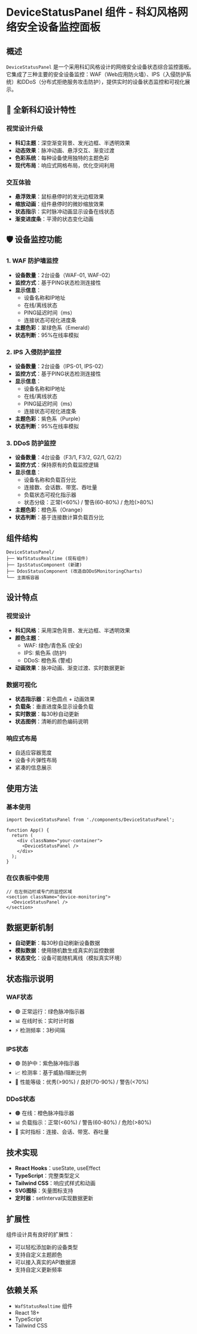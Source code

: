 # DeviceStatusPanel 组件 - 科幻风格网络安全设备监控面板

## 概述

`DeviceStatusPanel` 是一个采用科幻风格设计的网络安全设备状态综合监控面板。它集成了三种主要的安全设备监控：WAF（Web应用防火墙）、IPS（入侵防护系统）和DDoS（分布式拒绝服务攻击防护），提供实时的设备状态监控和可视化展示。

## 🚀 全新科幻设计特性

### 视觉设计升级
- **科幻主题**：深空渐变背景、发光边框、半透明效果
- **动态效果**：脉冲动画、悬浮交互、渐变过渡
- **色彩系统**：每种设备使用独特的主题色彩
- **现代布局**：响应式网格布局，优化空间利用

### 交互体验
- **悬浮效果**：鼠标悬停时的发光边框效果
- **缩放动画**：组件悬停时的微妙缩放效果
- **状态指示**：实时脉冲动画显示设备在线状态
- **渐变进度条**：平滑的状态变化动画

## 🛡️ 设备监控功能

### 1. WAF 防护墙监控
- **设备数量**：2台设备（WAF-01, WAF-02）
- **监控方式**：基于PING状态检测连接性
- **显示信息**：
  - 设备名称和IP地址
  - 在线/离线状态
  - PING延迟时间（ms）
  - 连接状态可视化进度条
- **主题色彩**：翠绿色系（Emerald）
- **状态判断**：95%在线率模拟

### 2. IPS 入侵防护监控
- **设备数量**：2台设备（IPS-01, IPS-02）
- **监控方式**：基于PING状态检测连接性
- **显示信息**：
  - 设备名称和IP地址
  - 在线/离线状态
  - PING延迟时间（ms）
  - 连接状态可视化进度条
- **主题色彩**：紫色系（Purple）
- **状态判断**：95%在线率模拟

### 3. DDoS 防护监控
- **设备数量**：4台设备（F3/1, F3/2, G2/1, G2/2）
- **监控方式**：保持原有的负载监控逻辑
- **显示信息**：
  - 设备名称和负载百分比
  - 连接数、会话数、带宽、吞吐量
  - 负载状态可视化指示器
  - 状态分级：正常(<60%) / 警告(60-80%) / 危险(>80%)
- **主题色彩**：橙色系（Orange）
- **状态判断**：基于连接数计算负载百分比

## 组件结构

```
DeviceStatusPanel/
├── WafStatusRealtime (现有组件)
├── IpsStatusComponent (新建)
├── DdosStatusComponent (改造自DDoSMonitoringCharts)
└── 主面板容器
```

## 设计特点

### 视觉设计
- **科幻风格**：采用深色背景、发光边框、半透明效果
- **颜色主题**：
  - WAF: 绿色/青色系 (安全)
  - IPS: 紫色系 (防护)
  - DDoS: 橙色系 (警戒)
- **动画效果**：脉冲动画、渐变过渡、实时数据更新

### 数据可视化
- **状态指示器**：彩色圆点 + 动画效果
- **负载条**：垂直进度条显示设备负载
- **实时数据**：每30秒自动更新
- **状态图例**：清晰的颜色编码说明

### 响应式布局
- 自适应容器宽度
- 设备卡片弹性布局
- 紧凑的信息展示

## 使用方法

### 基本使用

```tsx
import DeviceStatusPanel from './components/DeviceStatusPanel';

function App() {
  return (
    <div className="your-container">
      <DeviceStatusPanel />
    </div>
  );
}
```

### 在仪表板中使用

```tsx
// 在左侧边栏或专门的监控区域
<section className="device-monitoring">
  <DeviceStatusPanel />
</section>
```

## 数据更新机制

- **自动更新**：每30秒自动刷新设备数据
- **模拟数据**：使用随机数生成真实的监控数据
- **状态变化**：设备可能随机离线（模拟真实环境）

## 状态指示说明

### WAF状态
- 🟢 正常运行：绿色脉冲指示器
- 📊 在线时长：实时计时器
- ⚡ 检测频率：3秒间隔

### IPS状态
- 🟣 防护中：紫色脉冲指示器
- 📈 检测率：基于威胁/阻断比例
- 🎯 性能等级：优秀(>90%) / 良好(70-90%) / 警告(<70%)

### DDoS状态
- 🟠 在线：橙色脉冲指示器
- 📊 负载指示：正常(<60%) / 警告(60-80%) / 危险(>80%)
- 💾 实时指标：连接、会话、带宽、吞吐量

## 技术实现

- **React Hooks**：useState, useEffect
- **TypeScript**：完整类型定义
- **Tailwind CSS**：响应式样式和动画
- **SVG图标**：矢量图标支持
- **定时器**：setInterval实现数据更新

## 扩展性

组件设计具有良好的扩展性：
- 可以轻松添加新的设备类型
- 支持自定义主题颜色
- 可以接入真实的API数据源
- 支持自定义更新频率

## 依赖关系

- `WafStatusRealtime` 组件
- React 18+
- TypeScript
- Tailwind CSS
